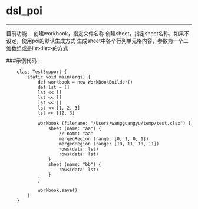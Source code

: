 # dsl_poi
------------------------------------------------------------------------
目前功能：
创建workbook，指定文件名称
创建sheet，指定sheet名称，如果不设定，使用poi的默认生成方式
生成sheet中各个行列单元格内容，参数为一个二维数组或是list<list<String>>的方式

###示例代码：

        class TestSupport {
            static void main(args) {
                def workbook = new WorkBookBuilder()
                def lst = []
                lst << []
                lst << []
                lst << []
                lst << [1, 2, 3]
                lst << [12, 3]

                workbook (filename: "/Users/wangguangyu/temp/test.xlsx") {
                    sheet (name: "aa") {
                        // name: "aa"
                        mergedRegion (range: [0, 1, 0, 1])
                        mergedRegion (range: [10, 11, 10, 11])
                        rows(data: lst)
                        rows(data: lst)
                    }
                    sheet (name: "bb") {
                        rows(data: lst)
                    }
                }

                workbook.save()
            }
        }
